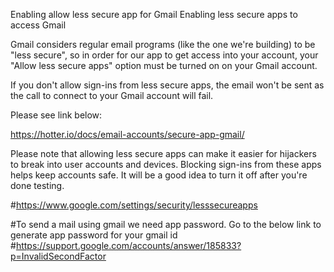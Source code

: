 Enabling allow less secure app for Gmail
Enabling less secure apps to access Gmail

Gmail considers regular email programs (like the one we're building) to be "less secure", so in order for our app to get access into your account, your "Allow less secure apps" option must be turned on on your Gmail account.

If you don't allow sign-ins from less secure apps, the email won't be sent as the call to connect to your Gmail account will fail.

Please see link below:

https://hotter.io/docs/email-accounts/secure-app-gmail/

Please note that allowing less secure apps can make it easier for hijackers to break into user accounts and devices. Blocking sign-ins from these apps helps keep accounts safe. It will be a good idea to turn it off after you're done testing.



#https://www.google.com/settings/security/lesssecureapps

#To send a mail using gmail we need app password. Go to the below link to generate app password for your gmail id
#https://support.google.com/accounts/answer/185833?p=InvalidSecondFactor
